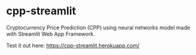 # cpp-streamlit
Cryptocurrency Price Prediction (CPP) using neural networks model made with Streamlit Web App Framework.

Test it out here: https://cpp-streamlit.herokuapp.com/
